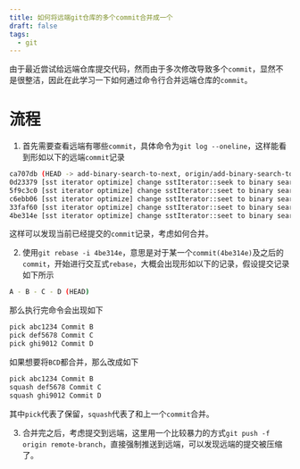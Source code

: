 ```yaml
---
title: 如何将远端git仓库的多个commit合并成一个
draft: false
tags:
  - git
---
```


由于最近尝试给远端仓库提交代码，然而由于多次修改导致多个`commit`，显然不是很整洁，因此在此学习一下如何通过命令行合并远端仓库的`commit`。

# 流程
1. 首先需要查看远端有哪些`commit`，具体命令为`git log --oneline`，这样能看到形如以下的远端`commit`记录
```bash
ca707db (HEAD -> add-binary-search-to-next, origin/add-binary-search-to-next) fix lint
0d23379 [sst iterator optimize] change sstIterator::seek to binary search
5f9c3c0 [sst iterator optimize] change sstIterator::seet to binary search and fix lint
c6ebb06 [sst iterator optimize] change sstIterator::seet to binary search
33faf60 [sst iterator optimize] change sstIterator::seet to binary search
4be314e [sst iterator optimize] change sstIterator::seet to binary search
```

这样可以发现当前已经提交的`commit`记录，考虑如何合并。

2. 使用`git rebase -i 4be314e`，意思是对于某一个`commit(4be314e)`及之后的`commit`，开始进行交互式`rebase`，大概会出现形如以下的记录，假设提交记录如下所示
```bash
A - B - C - D (HEAD)
```
那么执行完命令会出现如下
```bash
pick abc1234 Commit B
pick def5678 Commit C
pick ghi9012 Commit D
```
如果想要将`BCD`都合并，那么改成如下
```bash
pick abc1234 Commit B
squash def5678 Commit C
squash ghi9012 Commit D
```
其中`pick`代表了保留，`squash`代表了和上一个`commit`合并。

3. 合并完之后，考虑提交到远端，这里用一个比较暴力的方式`git push -f origin remote-branch`，直接强制推送到远端，可以发现远端的提交被压缩了。